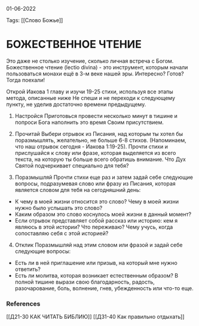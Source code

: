 01-06-2022

Tags: 
[[Слово Божье]]
# БОЖЕСТВЕННОЕ ЧТЕНИЕ
Это даже не столько изучение, сколько личная встреча с Богом. Божественное чтение (lectio divina) - это инструмент, которым начали пользоваться монахи ещё в 3-м веке нашей эры.
Интересно? Готов? Тогда поехали!

Открой Иакова 1 главу и изучи 19-25 стихи, используя все этапы метода, описанные ниже
Не спеши и не переходи к следующему пункту, не уделив достаточно времени предыдущему. 

1. Настройся
Приготовься провести несколько минут в тишине и попроси Бога наполнить это время Своим присутствием.

2. Прочитай
Выбери отрывок из Писания, над которым ты хотел бы поразмышлять, желательно, не больше 6-8 стихов. (Напоминаем, что наш отрывок сегодня - Иакова 1:19-25). Прочти стихи и прислушайся к слову или фразе, которая выделяется из всего текста, на которую ты больше всего обратишь внимание.
Что Дух Святой подчеркивает специально для тебя?

3. Поразмышляй
Прочти стихи еще раз и затем задай себе следующие вопросы, подразумевая слово или фразу из Писания, которая является словом для тебя на сегодняшний день:
- К чему в моей жизни относится это слово? Чему в моей жизни нужно было услышать это слово?
- Каким образом это слово коснулось моей жизни в данный момент?
- Если отрывок представляет собой рассказ или историю: кем я являюсь в этой истории? Что переживаю?  Чему учусь, когда сопоставляю себя с этой историей? 

4. Отклик
Поразмышляй над этим словом или фразой и задай себе следующие вопросы:
- Есть ли в ней приглашение или призыв, на который мне нужно ответить?
- Есть ли молитва, которая возникает естественным образом? 
В полной тишине вырази свою благодарность, радость, разочарование, боль, волнение, гнев, убежденность или что-то еще.
### References
[[Д21-30 КАК ЧИТАТЬ БИБЛИЮ]]
[[Д31-40 Как правильно отдыхать]]
